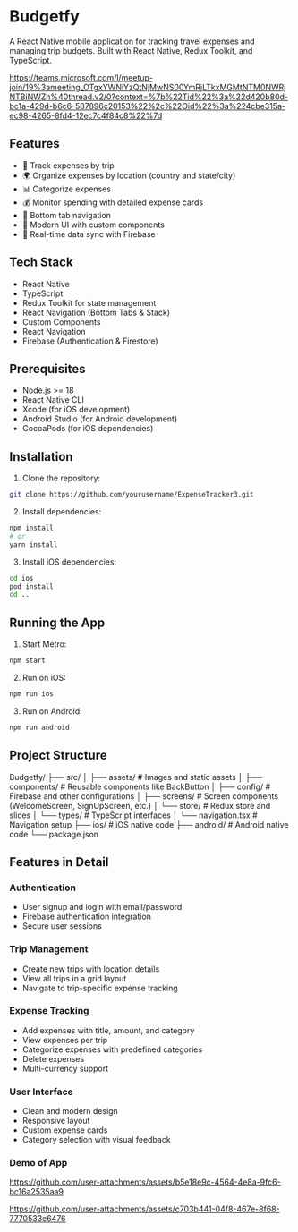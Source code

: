 # Budgetfy

A React Native mobile application for tracking travel expenses and managing trip budgets. Built with React Native, Redux Toolkit, and TypeScript.

https://teams.microsoft.com/l/meetup-join/19%3ameeting_OTgxYWNiYzQtNjMwNS00YmRjLTkxMGMtNTM0NWRjNTBiNWZh%40thread.v2/0?context=%7b%22Tid%22%3a%22d420b80d-bc1a-429d-b6c6-587896c20153%22%2c%22Oid%22%3a%224cbe315a-ec98-4265-8fd4-12ec7c4f84c8%22%7d

## Features

- 📱 Track expenses by trip
- 🌍 Organize expenses by location (country and state/city)
- 📊 Categorize expenses
- 💰 Monitor spending with detailed expense cards
- 📱 Bottom tab navigation
- 🎨 Modern UI with custom components
- 🔄 Real-time data sync with Firebase

## Tech Stack

- React Native
- TypeScript
- Redux Toolkit for state management
- React Navigation (Bottom Tabs & Stack)
- Custom Components
- React Navigation
- Firebase (Authentication & Firestore)

## Prerequisites

- Node.js >= 18
- React Native CLI
- Xcode (for iOS development)
- Android Studio (for Android development)
- CocoaPods (for iOS dependencies)

## Installation

1. Clone the repository:

```bash
git clone https://github.com/yourusername/ExpenseTracker3.git
```

2. Install dependencies:
```bash
npm install
# or
yarn install
```

3. Install iOS dependencies:
```bash
cd ios
pod install
cd ..
```

## Running the App

1. Start Metro:
```bash
npm start
```

2. Run on iOS:
```bash
npm run ios
```

3. Run on Android:
```bash
npm run android
```

## Project Structure

Budgetfy/
├── src/
│   ├── assets/        # Images and static assets
│   ├── components/    # Reusable components like BackButton
│   ├── config/        # Firebase and other configurations 
│   ├── screens/       # Screen components (WelcomeScreen, SignUpScreen, etc.)
│   └── store/         # Redux store and slices
│   └── types/         # TypeScript interfaces
│   └── navigation.tsx # Navigation setup
├── ios/              # iOS native code
├── android/          # Android native code
└── package.json

## Features in Detail

### Authentication
- User signup and login with email/password
- Firebase authentication integration
- Secure user sessions

### Trip Management
- Create new trips with location details
- View all trips in a grid layout
- Navigate to trip-specific expense tracking

### Expense Tracking
- Add expenses with title, amount, and category
- View expenses per trip
- Categorize expenses with predefined categories
- Delete expenses
- Multi-currency support

### User Interface
- Clean and modern design
- Responsive layout
- Custom expense cards
- Category selection with visual feedback

### Demo of App


https://github.com/user-attachments/assets/b5e18e9c-4564-4e8a-9fc6-bc16a2535aa9






https://github.com/user-attachments/assets/c703b441-04f8-467e-8f68-7770533e6476

